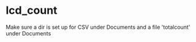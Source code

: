# lcd_count

Make sure a dir is set up for CSV under Documents and a file 'totalcount' under Documents
